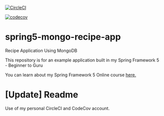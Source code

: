 [![CircleCI](https://circleci.com/gh/ashishtam/spring5-mongo-recipe-app.svg?style=shield)](https://circleci.com/gh/ashishtam/spring5-mongo-recipe-app)

[![codecov](https://codecov.io/gh/ashishtam/spring5-mongo-recipe-app/branch/master/graph/badge.svg)](https://codecov.io/gh/ashishtam/spring5-mongo-recipe-app)

# spring5-mongo-recipe-app
Recipe Application Using MongoDB

This repository is for an example application built in my Spring Framework 5 - Beginner to Guru

You can learn about my Spring Framework 5 Online course [here.](http://courses.springframework.guru/p/spring-framework-5-begginer-to-guru/?product_id=363173)

# [Update] Readme
Use of my personal CircleCI and CodeCov account.

